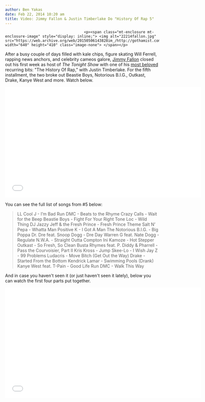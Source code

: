 ```yaml
---
author: Ben Yakas
date: Feb 22, 2014 10:20 am
title: Video: Jimmy Fallon & Justin Timberlake Do "History Of Rap 5"
---
```


	
										<p><span class="mt-enclosure mt-enclosure-image" style="display: inline;"> <img alt="22214fallon.jpg" src="https://web.archive.org/web/20150506143828im_/http://gothamist.com/attachments/byakas/22214fallon.jpg" width="640" height="410" class="image-none"> </span></p>

<p>After a busy couple of days filled with kale chips, figure skating Will Ferrell, rapping news anchors, and celebrity cameos galore, <a href="https://web.archive.org/web/20150506143828/http://gothamist.com/tags/jimmyfallon">Jimmy Fallon</a> closed out his first week as host of <em>The Tonight Show</em> with one of his <a href="https://web.archive.org/web/20150506143828/http://gothamist.com/2013/03/16/video_justin_timberlake_and_jimmy_f_1.php">most beloved</a> recurring bits: &quot;The History Of Rap,&quot; with Justin Timberlake. For the fifth installment, the two broke out Beastie Boys, Notorious B.I.G., Outkast, Drake, Kanye West and more. Watch below.</p>

<p><iframe width="640" height="360" src="//web.archive.org/web/20150506143828if_/http://www.youtube.com/embed/0NO0rArJRR4?list=PLykzf464sU9-uj2DvWN3k3S6k_EPDw9pN" frameborder="0" allowfullscreen></iframe></p>

<p>You can see the full list of songs from #5 below:</p>

<blockquote>LL Cool J - I&#x2019;m Bad
Run DMC - Beats to the Rhyme
Crazy Calls - Wait for the Beep
Beastie Boys - Fight For Your Right
Tone Loc - Wild Thing
DJ Jazzy Jeff &amp; the Fresh Prince - Fresh Prince Theme
Salt N&#x2019; Pepa - Whatta Man
Positive K - I Got A Man
The Notorious B.I.G. - Big Poppa
Dr. Dre feat. Snoop Dogg - Dre Day
Warren G feat. Nate Dogg - Regulate
N.W.A. - Straight Outta Compton
Ini Kamoze - Hot Stepper
Outkast - So Fresh, So Clean
Busta Rhymes feat. P. Diddy &amp; Pharrell - Pass the Courvoisier, Part II
Kris Kross - Jump
Skee-Lo - I Wish
Jay Z - 99 Problems
Ludacris - Move Bitch (Get Out the Way)
Drake - Started From the Bottom
Kendrick Lamar - Swimming Pools (Drank)
Kanye West feat. T-Pain - Good Life
Run DMC - Walk This Way&#xFEFF;</blockquote>

<p>And in case you haven&apos;t seen it (or just haven&apos;t seen it lately), below you can watch the first four parts put together.</p>

<p><iframe width="640" height="360" src="//web.archive.org/web/20150506143828if_/http://www.youtube.com/embed/sWsBirqxEjA" frameborder="0" allowfullscreen></iframe></p>					
										
									
				